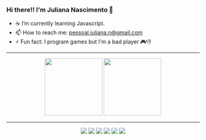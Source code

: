 ### Hi there!! I'm Juliana Nascimento 👋

- ☕ I’m currently learning Javascript.
- 📫 How to reach me: pessoal.juliana.n@gmail.com
- ⚡ Fun fact: I program games but I'm a bad player 🎮👎

<hr>

<p align="center">
 <img height="150px" src="https://github-readme-stats.vercel.app/api?username=Junasc&show_icons=true&theme=dracula&include_all_commits=true&count_public=true"/>
 <img height="150px" src="https://github-readme-stats.vercel.app/api/top-langs/?username=Junasc&layout=compact&langs_count=7&theme=dracula"/>
</p>
 
<hr>
 
<p align="center">
 <img src= "https://img.icons8.com/nolan/64/javascript.png" />
 <img src="https://img.icons8.com/nolan/64/css-filetype.png"/>
 <img src="https://img.icons8.com/nolan/64/html.png"/>
 <img src="https://img.icons8.com/nolan/64/cs.png"/>
 <img src="https://img.icons8.com/nolan/64/unity.png"/>
 <img src="https://img.icons8.com/nolan/64/visual-studio-2019.png"/>
 
</p>
